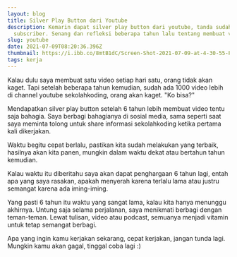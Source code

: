 ```yaml
---
layout: blog
title: Silver Play Button dari Youtube
description: Kemarin dapat silver play button dari youtube, tanda sudah 100.000
  subscriber. Senang dan refleksi beberapa tahun lalu tentang membuat video
slug: youtube
date: 2021-07-09T08:20:36.396Z
thumbnail: https://i.ibb.co/8mtB1dC/Screen-Shot-2021-07-09-at-4-30-55-PM.png
tags: kerja
---
```

Kalau dulu saya membuat satu video setiap hari satu, orang tidak akan kaget. Tapi setelah beberapa tahun kemudian, sudah ada 1000 video lebih di channel youtube sekolahkoding, orang akan kaget. "Ko bisa?"

Mendapatkan silver play button setelah 6 tahun lebih membuat video tentu saja bahagia. Saya berbagi bahagianya di sosial media, sama seperti saat saya meminta tolong untuk share informasi sekolahkoding ketika pertama kali dikerjakan.

Waktu begitu cepat berlalu, pastikan kita sudah melakukan yang terbaik, hasilnya akan kita panen, mungkin dalam waktu dekat atau bertahun tahun kemudian.

Kalau waktu itu diberitahu saya akan dapat penghargaan 6 tahun lagi, entah apa yang saya rasakan, apakah menyerah karena terlalu lama atau justru semangat karena ada iming-iming. 

Yang pasti 6 tahun itu waktu yang sangat lama, kalau kita hanya menunggu akhirnya. Untung saja selama perjalanan, saya menikmati berbagi dengan teman-teman. Lewat tulisan, video atau podcast, semuanya menjadi vitamin untuk tetap semangat berbagi.

Apa yang ingin kamu kerjakan sekarang, cepat kerjakan, jangan tunda lagi. Mungkin kamu akan gagal, tinggal coba lagi :)